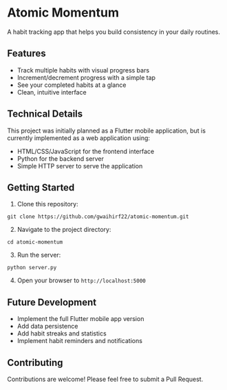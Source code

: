 # Atomic Momentum

A habit tracking app that helps you build consistency in your daily routines.

## Features

- Track multiple habits with visual progress bars
- Increment/decrement progress with a simple tap
- See your completed habits at a glance
- Clean, intuitive interface

## Technical Details

This project was initially planned as a Flutter mobile application, but is currently implemented as a web application using:

- HTML/CSS/JavaScript for the frontend interface
- Python for the backend server
- Simple HTTP server to serve the application

## Getting Started

1. Clone this repository:
```
git clone https://github.com/gwaihirf22/atomic-momentum.git
```

2. Navigate to the project directory:
```
cd atomic-momentum
```

3. Run the server:
```
python server.py
```

4. Open your browser to `http://localhost:5000`

## Future Development

- Implement the full Flutter mobile app version
- Add data persistence
- Add habit streaks and statistics
- Implement habit reminders and notifications

## Contributing

Contributions are welcome! Please feel free to submit a Pull Request.
